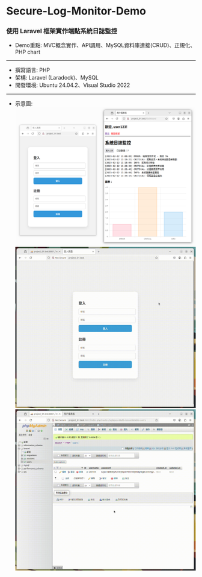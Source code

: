 # Secure-Log-Monitor-Demo  
### 使用 Laravel 框架實作端點系統日誌監控  
- Demo重點: MVC概念實作、API調用、MySQL資料庫連接(CRUD)、正規化、PHP chart  
---
- 撰寫語言: PHP  
- 架構: Laravel (Laradock)、MySQL  
- 開發環境: Ubuntu 24.04.2、Visual Studio 2022  
---  
- 示意圖:  
![image](https://github.com/LN0330/Secure-Log-Monitor-Demo/blob/main/GIF/01.png)
![image](https://github.com/LN0330/Secure-Log-Monitor-Demo/blob/main/GIF/03.gif)  
![image](https://github.com/LN0330/Secure-Log-Monitor-Demo/blob/main/GIF/04.gif)  
